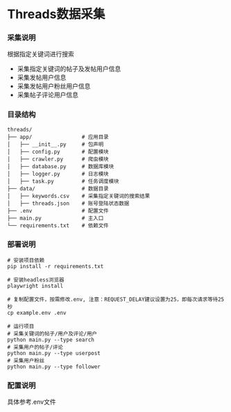 # Threads数据采集

### 采集说明
根据指定关键词进行搜索
- 采集指定关键词的帖子及发帖用户信息
- 采集发帖用户信息
- 采集发帖用户粉丝用户信息
- 采集帖子评论用户信息

### 目录结构
    threads/
    ├── app/                # 应用目录
    │   ├── __init__.py     # 包声明
    │   ├── config.py       # 配置模块
    │   ├── crawler.py      # 爬虫模块
    │   ├── database.py     # 数据库模块
    │   ├── logger.py       # 日志模块
    │   ├── task.py         # 任务调度模块
    ├── data/               # 数据目录
    │   ├── keywords.csv    # 采集指定关键词的搜索结果
    │   ├── threads.json    # 账号登陆状态数据
    ├── .env                # 配置文件
    ├── main.py             # 主入口
    └── requirements.txt    # 依赖文件

### 部署说明

```shell
# 安装项目依赖
pip install -r requirements.txt

# 安装headless浏览器
playwright install

# 复制配置文件，按需修改.env, 注意：REQUEST_DELAY建议设置为25，即每次请求等待25秒
cp example.env .env

# 运行项目
# 采集关键词的帖子/用户及评论/用户
python main.py --type search
# 采集用户的帖子/评论
python main.py --type userpost
# 采集用户粉丝
python main.py --type follower
```

### 配置说明
具体参考.env文件
